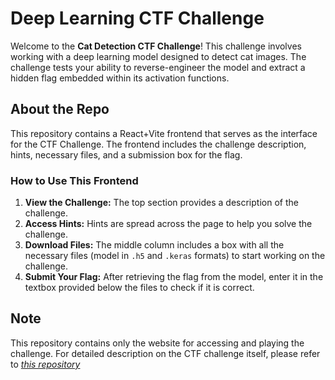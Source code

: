 # Deep Learning CTF Challenge

Welcome to the **Cat Detection CTF Challenge**! This challenge involves working with a deep learning model designed to detect cat images. The challenge tests your ability to reverse-engineer the model and extract a hidden flag embedded within its activation functions.

## About the Repo
This repository contains a React+Vite frontend that serves as the interface for the CTF Challenge. The frontend includes the challenge description, hints, necessary files, and a submission box for the flag.

### How to Use This Frontend
1. **View the Challenge:** The top section provides a description of the challenge.
2. **Access Hints:** Hints are spread across the page to help you solve the challenge.
3. **Download Files:** The middle column includes a box with all the necessary files (model in `.h5` and `.keras` formats) to start working on the challenge.
4. **Submit Your Flag:** After retrieving the flag from the model, enter it in the textbox provided below the files to check if it is correct.

## Note 
This repository contains only the website for accessing and playing the challenge. For detailed description on the CTF challenge itself, please refer to *[this repository](https://github.com/ansh0eman/Cryptonite-AI-taskphase/tree/main/Task_4_CTF)*
